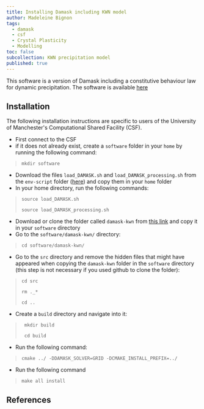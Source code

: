 ```yaml
---
title: Installing Damask including KWN model  
author: Madeleine Bignon
tags:
  - damask
  - csf
  - Crystal Plasticity
  - Modelling
toc: false
subcollection: KWN precipitation model  
published: true
---
```

This software is a version of Damask including a constitutive behaviour law for dynamic precipitation. The software is available [here](https://github.com/LightForm-group/Damask-KWN)

## Installation

The following installation instructions are specific to users of the University of Manchester's Computational Shared Facility (CSF).

- First connect to the CSF
- if it does not already exist, create a ```software``` folder in your ```home``` by running the following command:

>```mkdir software```
- Download the files ```load_DAMASK.sh``` and ```load_DAMASK_processing.sh``` from the ```env-script``` folder ([here](https://github.com/LightForm-group/Damask-KWN)) and copy them in your ```home``` folder
- In your home directory, run the following commands:
>```source load_DAMASK.sh```
>
>```source load_DAMASK_processing.sh```
- Download or clone the folder called ```damask-kwn``` from [this link](https://github.com/LightForm-group/Damask-KWN) and copy it in your ```software``` directory
- Go to the ```software/damask-kwn/``` directory:
>```cd software/damask-kwn/```
- Go to the ```src``` directory and remove the hidden files that might have appeared when copying the ```damask-kwn``` folder in the ```software``` directory (this step is not necessary if you used github to clone the folder):
>```cd src```
>
>```rm ._*``` 
>
>```cd ..```

- Create a ```build``` directory and navigate into it:
>``` mkdir build```
>
>``` cd build```

- Run the following command:
>```cmake ../ -DDAMASK_SOLVER=GRID -DCMAKE_INSTALL_PREFIX=../```


- Run the following command
>```make all install```


## References

